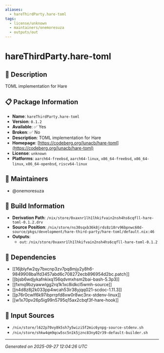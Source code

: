 ```yaml
---
aliases:
  - hareThirdParty.hare-toml
tags:
  - license/unknown
  - maintainers/onemoresuza
  - outputs/out
---
```


# hareThirdParty.hare-toml

## 📝 Description

TOML implementation for Hare

## 📋 Package Information

- **Name**: `hareThirdParty.hare-toml`
- **Version**: `0.1.2`
- **Available**: ✅ Yes
- **Broken**: ✅ No
- **Description**: TOML implementation for Hare
- **Homepage**: [https://codeberg.org/lunacb/hare-toml](https://codeberg.org/lunacb/hare-toml)
- **License**: `unknown`
- **Platforms**: `aarch64-freebsd`, `aarch64-linux`, `x86_64-freebsd`, `x86_64-linux`, `x86_64-openbsd`, `riscv64-linux`
## 👥 Maintainers

- @onemoresuza


## 🔧 Build Information

- **Derivation Path**: `/nix/store/0xaxnr1lh1lhkifvain2nsh4hs6cqfll-hare-toml-0.1.2.drv`
- **Source Position**: `/nix/store/ns30sqxb36k8jrds8z18rv96bpnwc60d-source/pkgs/development/hare-third-party/hare-toml/default.nix:46`
- **Outputs**:
  - `out`:  `/nix/store/0xaxnr1lh1lhkifvain2nsh4hs6cqfll-hare-toml-0.1.2`

## 🔗 Dependencies

- [[16jblyfw2qy7bxcnp3zv7pq8mjy2y8h6-9849908ba1fd3457abd6c708272ecb896954d2bc.patch]]
- [[bjsb6wdjykafnkixq156qdvmxhsm2bai-bash-5.3p3]]
- [[fxmq9bzyawwlgg2rq1k1xc8idkcl5wmh-source]]
- [[n4d8z8j2k033pp4wcah53ir38yjqq021-scdoc-1.11.3]]
- [[p76r0cwlf6k97ibprrpfd8xw0r8wc3nx-stdenv-linux]]
- [[w1x70pv26p5ig99n5795q15ax2cbqf3f-hare-hook]]

## 📁 Input Sources

- `/nix/store/l622p70vy8k5sh7y5wizi5f2mic6ynpg-source-stdenv.sh`
- `/nix/store/shkw4qm9qcw5sc5n1k5jznc83ny02r39-default-builder.sh`

---
*Generated on 2025-09-27 12:04:26 UTC*

